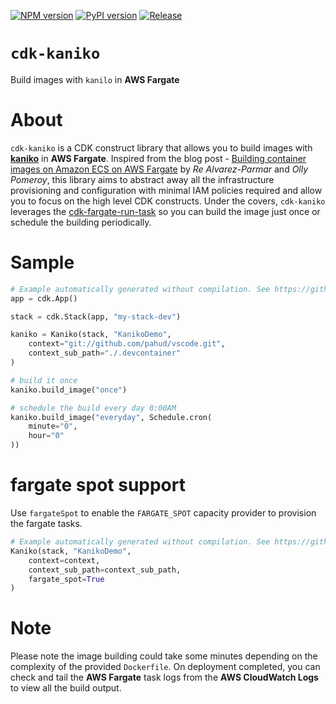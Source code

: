 [![NPM version](https://badge.fury.io/js/cdk-kaniko.svg)](https://badge.fury.io/js/cdk-kaniko)
[![PyPI version](https://badge.fury.io/py/cdk-kaniko.svg)](https://badge.fury.io/py/cdk-kaniko)
[![Release](https://github.com/pahud/cdk-kaniko/actions/workflows/release.yml/badge.svg)](https://github.com/pahud/cdk-kaniko/actions/workflows/release.yml)

# `cdk-kaniko`

Build images with `kanilo` in **AWS Fargate**

# About

`cdk-kaniko` is a CDK construct library that allows you to build images with [**kaniko**](https://github.com/GoogleContainerTools/kaniko) in **AWS Fargate**. Inspired from the blog post - [Building container images on Amazon ECS on AWS Fargate](https://aws.amazon.com/tw/blogs/containers/building-container-images-on-amazon-ecs-on-aws-fargate/) by *Re Alvarez-Parmar* and *Olly Pomeroy*, this library aims to abstract away all the infrastructure provisioning and configuration with minimal IAM policies required and allow you to focus on the high level CDK constructs. Under the covers, `cdk-kaniko` leverages the [cdk-fargate-run-task](https://github.com/pahud/cdk-fargate-run-task) so you can build the image just once or schedule the building periodically.

# Sample

```python
# Example automatically generated without compilation. See https://github.com/aws/jsii/issues/826
app = cdk.App()

stack = cdk.Stack(app, "my-stack-dev")

kaniko = Kaniko(stack, "KanikoDemo",
    context="git://github.com/pahud/vscode.git",
    context_sub_path="./.devcontainer"
)

# build it once
kaniko.build_image("once")

# schedule the build every day 0:00AM
kaniko.build_image("everyday", Schedule.cron(
    minute="0",
    hour="0"
))
```

# fargate spot support

Use `fargateSpot` to enable the `FARGATE_SPOT` capacity provider to provision the fargate tasks.

```python
# Example automatically generated without compilation. See https://github.com/aws/jsii/issues/826
Kaniko(stack, "KanikoDemo",
    context=context,
    context_sub_path=context_sub_path,
    fargate_spot=True
)
```

# Note

Please note the image building could take some minutes depending on the complexity of the provided `Dockerfile`. On deployment completed, you can check and tail the **AWS Fargate** task logs from the **AWS CloudWatch Logs** to view all the build output.
